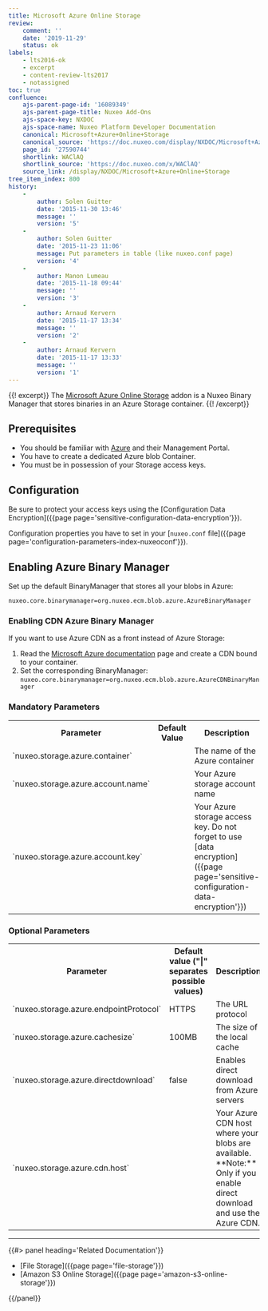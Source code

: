 ```yaml
---
title: Microsoft Azure Online Storage
review:
    comment: ''
    date: '2019-11-29'
    status: ok
labels:
    - lts2016-ok
    - excerpt
    - content-review-lts2017
    - notassigned
toc: true
confluence:
    ajs-parent-page-id: '16089349'
    ajs-parent-page-title: Nuxeo Add-Ons
    ajs-space-key: NXDOC
    ajs-space-name: Nuxeo Platform Developer Documentation
    canonical: Microsoft+Azure+Online+Storage
    canonical_source: 'https://doc.nuxeo.com/display/NXDOC/Microsoft+Azure+Online+Storage'
    page_id: '27590744'
    shortlink: WAClAQ
    shortlink_source: 'https://doc.nuxeo.com/x/WAClAQ'
    source_link: /display/NXDOC/Microsoft+Azure+Online+Storage
tree_item_index: 800
history:
    -
        author: Solen Guitter
        date: '2015-11-30 13:46'
        message: ''
        version: '5'
    -
        author: Solen Guitter
        date: '2015-11-23 11:06'
        message: Put parameters in table (like nuxeo.conf page)
        version: '4'
    -
        author: Manon Lumeau
        date: '2015-11-18 09:44'
        message: ''
        version: '3'
    -
        author: Arnaud Kervern
        date: '2015-11-17 13:34'
        message: ''
        version: '2'
    -
        author: Arnaud Kervern
        date: '2015-11-17 13:33'
        message: ''
        version: '1'
---
```


{{! excerpt}}
The&nbsp;[Microsoft Azure Online Storage](https://connect.nuxeo.com/nuxeo/site/marketplace/package/microsoft-azure-online-storage) addon is a Nuxeo Binary Manager that stores binaries in an Azure Storage container.
{{! /excerpt}}

## Prerequisites

- You should be familiar with [Azure](https://azure.microsoft.com/en-us/) and their Management Portal.
- You have to create a dedicated Azure blob Container.
- You must be in possession of your Storage access keys.

## Configuration

Be sure to protect your access keys using the [Configuration Data Encryption]({{page page='sensitive-configuration-data-encryption'}}).

Configuration properties you have to set in your [`nuxeo.conf` file]({{page page='configuration-parameters-index-nuxeoconf'}}).

## Enabling Azure Binary Manager

Set up the default BinaryManager that stores all your blobs in Azure:

`nuxeo.core.binarymanager=org.nuxeo.ecm.blob.azure.AzureBinaryManager`

### Enabling CDN Azure Binary Manager

If you want to use Azure CDN as a front instead of Azure Storage:

1.  Read the&nbsp;[Microsoft Azure documentation](https://azure.microsoft.com/en-us/documentation/articles/cdn-overview/)&nbsp;page and create a CDN bound to your container.
2.  Set the corresponding BinaryManager:
    `nuxeo.core.binarymanager=org.nuxeo.ecm.blob.azure.AzureCDNBinaryManager`

### Mandatory Parameters

<div class="table-scroll">
<table class="hover">
<tbody>
<tr>
<th colspan="1">Parameter</th>
<th colspan="1">Default Value</th>
<th colspan="1">Description</th>
</tr>
<tr>
<td colspan="1">`nuxeo.storage.azure.container`</td>
<td colspan="1">&nbsp;</td>
<td colspan="1">The name of the Azure container</td>
</tr>
<tr>
<td colspan="1">`nuxeo.storage.azure.account.name`</td>
<td colspan="1">&nbsp;</td>
<td colspan="1">Your Azure storage account name</td>
</tr>
<tr>
<td colspan="1">`nuxeo.storage.azure.account.key`</td>
<td colspan="1">&nbsp;</td>
<td colspan="1">Your Azure storage access key.
Do not forget to use [data encryption]({{page page='sensitive-configuration-data-encryption'}})</td>
</tr>
</tbody>
</table>
</div>

### Optional Parameters

<div class="table-scroll">
<table class="hover">
<tbody>
<tr>
<th colspan="1">Parameter</th>
<th colspan="1">Default value ("|" separates possible values)</th>
<th colspan="1">Description</th>
</tr>
<tr>
<td colspan="1">`nuxeo.storage.azure.endpointProtocol`</td>
<td colspan="1">HTTPS</td>
<td colspan="1">The URL protocol</td>
</tr>
<tr>
<td colspan="1">`nuxeo.storage.azure.cachesize`</td>
<td colspan="1">100MB</td>
<td colspan="1">The size of the local cache</td>
</tr>
<tr>
<td colspan="1">`nuxeo.storage.azure.directdownload`</td>
<td colspan="1">false</td>
<td colspan="1">Enables direct download from Azure servers</td>
</tr>
<tr>
<td colspan="1">`nuxeo.storage.azure.cdn.host`</td>
<td colspan="1">&nbsp;</td>
<td colspan="1">Your Azure CDN host where your blobs are available.</br>
**Note:** Only if you enable direct download and use the Azure CDN.</td>
</tr>
</tbody>
</table>
</div>

* * *

<div class="row" data-equalizer data-equalize-on="medium"><div class="column medium-6">{{#> panel heading='Related Documentation'}}

- [File Storage]({{page page='file-storage'}})
- [Amazon S3 Online Storage]({{page page='amazon-s3-online-storage'}})

{{/panel}}</div><div class="column medium-6">

&nbsp;

</div></div>
